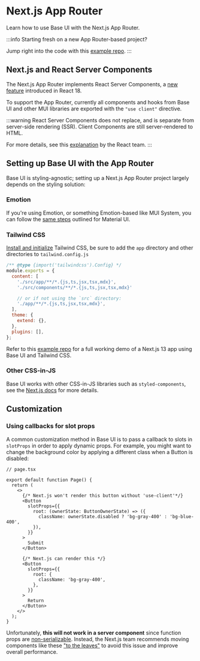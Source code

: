 # Next.js App Router

<p class="description">Learn how to use Base UI with the Next.js App Router.</p>

:::info
Starting fresh on a new App Router-based project?

Jump right into the code with this [example repo](https://github.com/mui/material-ui/blob/master/examples/base-next-app-router-ts).
:::

## Next.js and React Server Components

The Next.js App Router implements React Server Components, a [new feature](https://github.com/reactjs/rfcs/blob/main/text/0227-server-module-conventions.md#changes-since-v1) introduced in React 18.

To support the App Router, currently all components and hooks from Base UI and other MUI libraries are exported with the `"use client"` directive.

:::warning
React Server Components does not replace, and is separate from server-side rendering (SSR). Client Components are still server-rendered to HTML.

For more details, see this [explanation](https://github.com/reactwg/server-components/discussions/4) by the React team.
:::

## Setting up Base UI with the App Router

Base UI is styling-agnostic; setting up a Next.js App Router project largely depends on the styling solution:

### Emotion

If you're using Emotion, or something Emotion-based like MUI System, you can follow the [same steps](/material-ui/guides/next-js-app-router/#using-material-ui-with-a-custom-theme) outlined for Material UI.

### Tailwind CSS

[Install and initialize](https://tailwindcss.com/docs/guides/nextjs) Tailwind CSS, be sure to add the `app` directory and other directories to `tailwind.config.js`

```js
/** @type {import('tailwindcss').Config} */
module.exports = {
  content: [
    './src/app/**/*.{js,ts,jsx,tsx,mdx}',
    './src/components/**/*.{js,ts,jsx,tsx,mdx}'

    // or if not using the `src` directory:
    './app/**/*.{js,ts,jsx,tsx,mdx}',
  ],
  theme: {
    extend: {},
  },
  plugins: [],
};
```

Refer to this [example repo](https://github.com/mui/material-ui/blob/master/examples/base-next-app-router-tailwind-ts) for a full working demo of a Next.js 13 app using Base UI and Tailwind CSS.

### Other CSS-in-JS

Base UI works with other CSS-in-JS libraries such as `styled-components`, see the [Next.js docs](https://nextjs.org/docs/app/building-your-application/styling/css-in-js) for more details.

## Customization

### Using callbacks for slot props

A common customization method in Base UI is to pass a callback to slots in `slotProps` in order to apply dynamic props. For example, you might want to change the background color by applying a different class when a Button is disabled:

```tsx
// page.tsx

export default function Page() {
  return (
    <>
      {/* Next.js won't render this button without 'use-client'*/}
      <Button
        slotProps={{
          root: (ownerState: ButtonOwnerState) => ({
            className: ownerState.disabled ? 'bg-gray-400' : 'bg-blue-400',
          }),
        }}
      >
        Submit
      </Button>

      {/* Next.js can render this */}
      <Button
        slotProps={{
          root: {
            className: 'bg-gray-400',
          },
        }}
      >
        Return
      </Button>
    </>
  );
}
```

Unfortunately, **this will not work in a server component** since function props are [non-serializable](https://nextjs.org/docs/getting-started/react-essentials#passing-props-from-server-to-client-components-serialization).
Instead, the Next.js team recommends moving components like these ["to the leaves"](https://nextjs.org/docs/getting-started/react-essentials#moving-client-components-to-the-leaves) to avoid this issue and improve overall performance.

